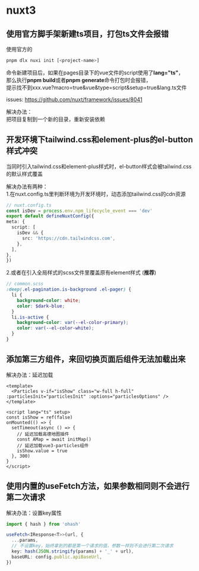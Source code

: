 # nuxt3

## 使用官方脚手架新建ts项目，打包ts文件会报错

使用官方的  

```bash
pnpm dlx nuxi init [<project-name>]
```

命令新建项目后，如果在pages目录下的vue文件的script使用了**lang="ts"**，  
那么执行**pnpm build**或者**pnpm generate**命令打包时会报错，  
提示找不到xxx.vue?macro=true&vue&type=script&setup=true&lang.ts文件  

issues: https://github.com/nuxt/framework/issues/8041

解决办法：  
把项目复制到一个新的目录，重新安装依赖

## 开发环境下tailwind.css和element-plus的el-button样式冲突

当同时引入tailwind.css和element-plus样式时，el-button样式会被tailwind.css的默认样式覆盖  

解决办法有两种：  
1.在nuxt.config.ts里判断环境为开发环境时，动态添加tailwind.css的cdn资源  

```ts
// nuxt.config.ts
const isDev = process.env.npm_lifecycle_event === 'dev'
export default defineNuxtConfig({
meta: {
  script: [
    isDev && {
      src: 'https://cdn.tailwindcss.com',
    },
  ],
},
})
```

2.或者在引入全局样式的scss文件里覆盖原有element样式 (**推荐**)

```scss
// common.scss
:deep(.el-pagination.is-background .el-pager) {
  li {
    background-color: white;
    color: $dark-blue;
  }
  li.is-active {
    background-color: var(--el-color-primary);
    color: var(--el-color-white);
  }
}
```

## 添加第三方组件，来回切换页面后组件无法加载出来

解决办法：延迟加载

```vue
<template>
  <Particles v-if="isShow" class="w-full h-full" :particlesInit="particlesInit" :options="particlesOptions" />
</template>

<script lang="ts" setup>
const isShow = ref(false)
onMounted(() => {
  setTimeout(async () => {
    // 延迟加载高德地图插件
    const AMap = await initMap()
    // 延迟加载vue3-particles组件
    isShow.value = true
  }, 300)
}
</script>
```

## 使用内置的useFetch方法，如果参数相同则不会进行第二次请求

解决办法：设置key属性

```ts
import { hash } from 'ohash'

useFetch<IResponse<T>>(url, {
  ...params,
  // 不设置key，始终拿到的都是第一个请求的值，参数一样则不会进行第二次请求
  key: hash(JSON.stringify(params) + '_' + url),
  baseURL: config.public.apiBaseUrl,
})
```
